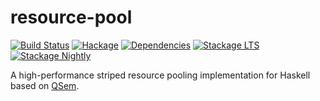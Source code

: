 # resource-pool

[![Build Status](https://github.com/scrive/pool/workflows/Haskell-CI/badge.svg?branch=master)](https://github.com/scrive/pool/actions?query=branch%3Amaster)
[![Hackage](https://img.shields.io/hackage/v/resource-pool.svg)](https://hackage.haskell.org/package/resource-pool)
[![Dependencies](https://img.shields.io/hackage-deps/v/resource-pool.svg)](https://packdeps.haskellers.com/feed?needle=andrzej@rybczak.net)
[![Stackage LTS](https://www.stackage.org/package/resource-pool/badge/lts)](https://www.stackage.org/lts/package/resource-pool)
[![Stackage Nightly](https://www.stackage.org/package/resource-pool/badge/nightly)](https://www.stackage.org/nightly/package/resource-pool)

A high-performance striped resource pooling implementation for Haskell based on
[QSem](https://hackage.haskell.org/package/base/docs/Control-Concurrent-QSem.html).
